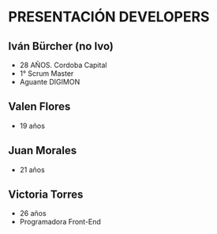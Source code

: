 # PRESENTACIÓN DEVELOPERS

## Iván Bürcher (no Ivo)

- 28 AÑOS. Cordoba Capital
- 1° Scrum Master
- Aguante DIGIMON

## Valen Flores

- 19 años

## Juan Morales

- 21 años

## Victoria Torres

- 26 años
- Programadora Front-End
